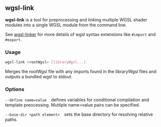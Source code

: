 ## wgsl-link

**wgsl-link** is a tool for preprocessing and linking multiple WGSL shader modules into a single WGSL module from the command line.

See [wgsl-linker](https://github.com/wgsl-tooling-wg/wgsl-linker)
for more details of wgsl syntax extensions
like `#import` and `#export`.

### Usage

```sh
wgsl-link <rootWgsl> [libraryWgsl...]
```

Merges the rootWgsl file with any imports
found in the libraryWgsl files and outputs a bundled wgsl to stdout.

### Options

`--define name=value` &ensp;
defines variables for conditional compilation
and template preocessing. Mutliple name=value pairs can be specified.

`--base-dir <path element>` &ensp;
sets the base directory for resolving relative paths.

